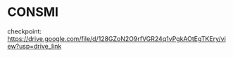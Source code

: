 # CONSMI

checkpoint: https://drive.google.com/file/d/128GZoN2O9rfVGR24q1vPgkAOtEgTKEry/view?usp=drive_link

